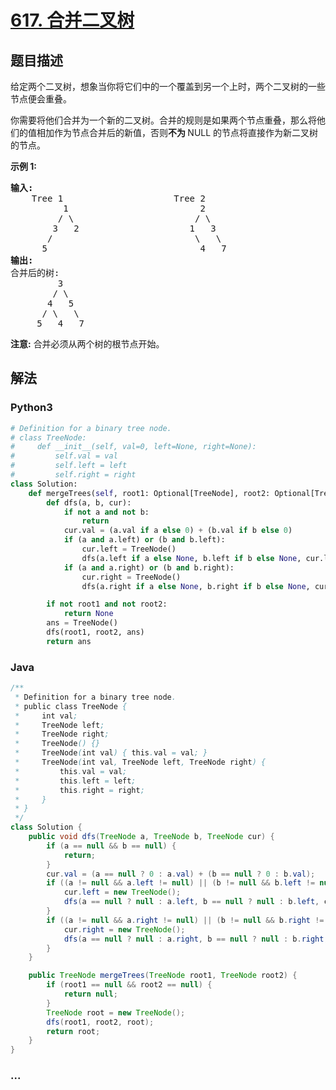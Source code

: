 # [617. 合并二叉树](https://leetcode-cn.com/problems/merge-two-binary-trees)



## 题目描述

<!-- 这里写题目描述 -->

<p>给定两个二叉树，想象当你将它们中的一个覆盖到另一个上时，两个二叉树的一些节点便会重叠。</p>

<p>你需要将他们合并为一个新的二叉树。合并的规则是如果两个节点重叠，那么将他们的值相加作为节点合并后的新值，否则<strong>不为&nbsp;</strong>NULL 的节点将直接作为新二叉树的节点。</p>

<p><strong>示例&nbsp;1:</strong></p>

<pre>
<strong>输入:</strong> 
	Tree 1                     Tree 2                  
          1                         2                             
         / \                       / \                            
        3   2                     1   3                        
       /                           \   \                      
      5                             4   7                  
<strong>输出:</strong> 
合并后的树:
	     3
	    / \
	   4   5
	  / \   \ 
	 5   4   7
</pre>

<p><strong>注意:</strong>&nbsp;合并必须从两个树的根节点开始。</p>


## 解法

<!-- 这里可写通用的实现逻辑 -->

<!-- tabs:start -->

### **Python3**

<!-- 这里可写当前语言的特殊实现逻辑 -->

```python
# Definition for a binary tree node.
# class TreeNode:
#     def __init__(self, val=0, left=None, right=None):
#         self.val = val
#         self.left = left
#         self.right = right
class Solution:
    def mergeTrees(self, root1: Optional[TreeNode], root2: Optional[TreeNode]) -> Optional[TreeNode]:
        def dfs(a, b, cur):
            if not a and not b:
                return
            cur.val = (a.val if a else 0) + (b.val if b else 0)
            if (a and a.left) or (b and b.left):
                cur.left = TreeNode()
                dfs(a.left if a else None, b.left if b else None, cur.left)
            if (a and a.right) or (b and b.right):
                cur.right = TreeNode()
                dfs(a.right if a else None, b.right if b else None, cur.right)

        if not root1 and not root2:
            return None
        ans = TreeNode()
        dfs(root1, root2, ans)
        return ans
```

### **Java**

<!-- 这里可写当前语言的特殊实现逻辑 -->

```java
/**
 * Definition for a binary tree node.
 * public class TreeNode {
 *     int val;
 *     TreeNode left;
 *     TreeNode right;
 *     TreeNode() {}
 *     TreeNode(int val) { this.val = val; }
 *     TreeNode(int val, TreeNode left, TreeNode right) {
 *         this.val = val;
 *         this.left = left;
 *         this.right = right;
 *     }
 * }
 */
class Solution {
    public void dfs(TreeNode a, TreeNode b, TreeNode cur) {
        if (a == null && b == null) {
            return;
        }
        cur.val = (a == null ? 0 : a.val) + (b == null ? 0 : b.val);
        if ((a != null && a.left != null) || (b != null && b.left != null)) {
            cur.left = new TreeNode();
            dfs(a == null ? null : a.left, b == null ? null : b.left, cur.left);
        }
        if ((a != null && a.right != null) || (b != null && b.right != null)) {
            cur.right = new TreeNode();
            dfs(a == null ? null : a.right, b == null ? null : b.right, cur.right);
        }
    }

    public TreeNode mergeTrees(TreeNode root1, TreeNode root2) {
        if (root1 == null && root2 == null) {
            return null;
        }
        TreeNode root = new TreeNode();
        dfs(root1, root2, root);
        return root;
    }
}
```

### **...**

```

```

<!-- tabs:end -->
